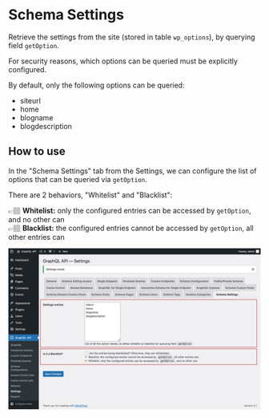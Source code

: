 # Schema Settings

Retrieve the settings from the site (stored in table `wp_options`), by querying field `getOption`.

For security reasons, which options can be queried must be explicitly configured.

By default, only the following options can be queried:

- siteurl
- home
- blogname
- blogdescription

## How to use

In the "Schema Settings" tab from the Settings, we can configure the list of options that can be queried via `getOption`.

There are 2 behaviors, "Whitelist" and "Blacklist":

👉🏽 <strong>Whitelist:</strong> only the configured entries can be accessed by `getOption`, and no other can<br/>
👉🏽 <strong>Blacklist:</strong> the configured entries cannot be accessed by `getOption`, all other entries can

<a href="../../images/schema-configuration-settings.jpg" target="_blank">![White/Blacklist option names, in the Settings page](../../images/schema-configuration-settings.jpg "White/Blacklist option names, in the Settings page")</a>
